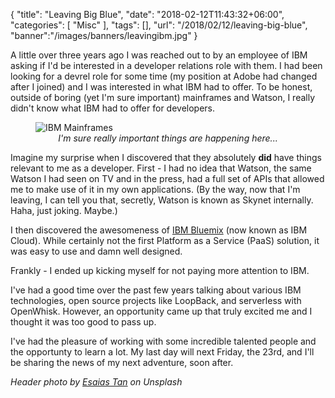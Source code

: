 {
	"title": "Leaving Big Blue",
	"date": "2018-02-12T11:43:32+06:00",
	"categories": [
		"Misc"
	],
	"tags": [],
	"url": "/2018/02/12/leaving-big-blue",
	"banner":"/images/banners/leavingibm.jpg"
}

A little over three years ago I was reached out to by an employee of IBM asking if I'd be interested in a developer relations role with them. I had been looking for a devrel role for some time (my position at Adobe had changed after I joined) and I was interested in what IBM had to offer. To be honest, outside of boring (yet I'm sure important) mainframes and Watson, I really didn't know what IBM had to offer for developers.

<figure>
<img src="https://static.raymondcamden.com/images/2018/2/ibma.jpg" title="IBM Mainframes">
<figcaption style="text-align:center"><i>I'm sure really important things are happening here...</i></figcaption>
</figure>

Imagine my surprise when I discovered that they absolutely <strong>did</strong> have things relevant to me as a developer. First - I had no idea that Watson, the same Watson I had seen on TV and in the press, had a full set of APIs that allowed me to make use of it in my own applications. (By the way, now that I'm leaving, I can tell you that, secretly, Watson is known as Skynet internally. Haha, just joking. Maybe.) 

I then discovered the awesomeness of [IBM Bluemix](https://www.ibm.com/cloud/) (now known as IBM Cloud). While certainly not the first Platform as a Service (PaaS) solution, it was easy to use and damn well designed. 

Frankly - I ended up kicking myself for not paying more attention to IBM. 

I've had a good time over the past few years talking about various IBM technologies, open source projects like LoopBack, and serverless with OpenWhisk. However, an opportunity came up that truly excited me and I thought it was too good to pass up.

I've had the pleasure of working with some incredible talented people and the opportunty to learn a lot. My last day will next Friday, the 23rd, and I'll be sharing the news of my next adventure, soon after.

<i>Header photo by <a href="https://unsplash.com/photos/MKvjc2kar7Q?utm_source=unsplash&utm_medium=referral&utm_content=creditCopyText">Esaias Tan</a> on Unsplash</i>